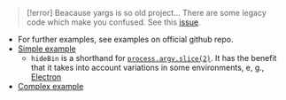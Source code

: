 
> [!error] Beacause yargs is so old project...
> There are some legacy code which make you confused.
> See this [issue](https://github.com/yargs/yargs/issues/1854#issuecomment-787509517).
- For further examples, see examples on official github repo.
- [Simple example](https://github.com/yargs/yargs#simple-example)
	- `hideBin` is a shorthand for [`process.argv.slice(2)`](https://nodejs.org/docs/latest/api/process.html#processargv). It has the benefit that it takes into account variations in some environments, e, g., [Electron](https://github.com/electron/electron/issues/4690)
- [Complex example](https://github.com/yargs/yargs#complex-example)